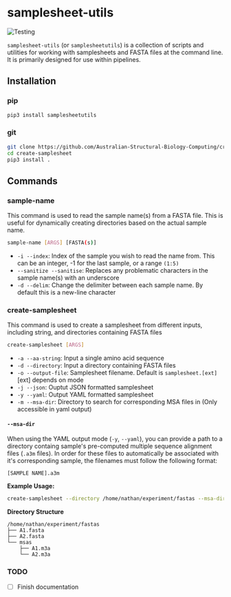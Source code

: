# samplesheet-utils
![Testing](https://github.com/Australian-Structural-Biology-Computing/create-samplesheet/actions/workflows/python-app.yml/badge.svg)

`samplesheet-utils` (or `samplesheetutils`) is a collection of scripts and utilities for working with samplesheets and FASTA files at the command line. It is primarily designed for use within pipelines.

## Installation
### pip
```bash
pip3 install samplesheetutils
```
### git
```bash
git clone https://github.com/Australian-Structural-Biology-Computing/create-samplesheet
cd create-samplesheet
pip3 install .
```

## Commands
### sample-name
This command is used to read the sample name(s) from a FASTA file. This is useful for dynamically creating directories based on the actual sample name.
```bash
sample-name [ARGS] [FASTA(s)]
```
- `-i --index`: Index of the sample you wish to read the name from. This can be an integer, -1 for the last sample, or a range `(1:5)`
- `--sanitize --sanitise`: Replaces any problematic characters in the sample name(s) with an underscore
- `-d --delim`: Change the delimiter between each sample name. By default this is a new-line character

### create-samplesheet
This command is used to create a samplesheet from different inputs, including string, and directories containing FASTA files
```bash
create-samplesheet [ARGS]
```
- `-a --aa-string`: Input a single amino acid sequence
- `-d --directory`: Input a directory containing FASTA files
- `-o --output-file`: Samplesheet filename. Default is `samplesheet.[ext]` [ext] depends on mode
- `-j --json`: Ouptut JSON formatted samplesheet
- `-y --yaml`: Output YAML formatted samplesheet
- `-m --msa-dir`: Directory to search for corresponding MSA files in (Only accessible in yaml output)

#### `--msa-dir`
When using the YAML output mode (`-y`, `--yaml`), you can provide a path to a directory containg sample's pre-computed multiple sequence alignment files (`.a3m` files). In order for these files to automatically be associated with it's corresponding sample, the filenames must follow the following format:

```
[SAMPLE NAME].a3m
```

**Example Usage:**
```bash
create-samplesheet --directory /home/nathan/experiment/fastas --msa-dir /home/nathan/experiment/fastas/msas --yaml
```

**Directory Structure**
```
/home/nathan/experiment/fastas
├── A1.fasta
├── A2.fasta
└── msas
    ├── A1.m3a
    └── A2.m3a
```

### TODO
- [ ] Finish documentation

